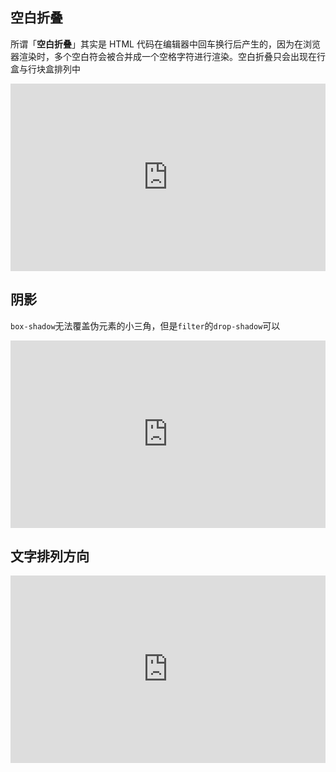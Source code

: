 ## 空白折叠

所谓「**空白折叠**」其实是 HTML 代码在编辑器中回车换行后产生的，因为在浏览器渲染时，多个空白符会被合并成一个空格字符进行渲染。空白折叠只会出现在行盒与行块盒排列中

<iframe height="300" style="width: 100%;" scrolling="no" title="空白折叠问题" src="https://codepen.io/welives/embed/zYyBEJz?default-tab=css%2Cresult" frameborder="no" loading="lazy" allowtransparency="true" allowfullscreen="true">
  See the Pen <a href="https://codepen.io/welives/pen/zYyBEJz">
  空白折叠问题</a> by Jandan (<a href="https://codepen.io/welives">@welives</a>)
  on <a href="https://codepen.io">CodePen</a>.
</iframe>

## 阴影

`box-shadow`无法覆盖伪元素的小三角，但是`filter`的`drop-shadow`可以

<iframe height="300" style="width: 100%;" scrolling="no" title="阴影" src="https://codepen.io/welives/embed/wvRWNLw?default-tab=css%2Cresult" frameborder="no" loading="lazy" allowtransparency="true" allowfullscreen="true">
  See the Pen <a href="https://codepen.io/welives/pen/wvRWNLw">
  阴影</a> by Jandan (<a href="https://codepen.io/welives">@welives</a>)
  on <a href="https://codepen.io">CodePen</a>.
</iframe>

## 文字排列方向

<iframe height="300" style="width: 100%;" scrolling="no" title="诗歌排列" src="https://codepen.io/welives/embed/poqbYgN?default-tab=css%2Cresult" frameborder="no" loading="lazy" allowtransparency="true" allowfullscreen="true">
  See the Pen <a href="https://codepen.io/welives/pen/poqbYgN">
  诗歌排列</a> by Jandan (<a href="https://codepen.io/welives">@welives</a>)
  on <a href="https://codepen.io">CodePen</a>.
</iframe>
